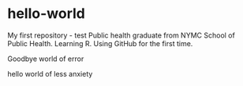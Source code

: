 # hello-world
My first repository - test
Public health graduate from NYMC School of Public Health. Learning R. Using GitHub for the first time. 

Goodbye world of error

hello world of less anxiety
